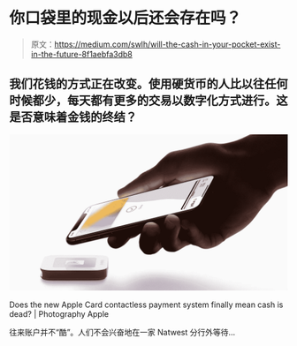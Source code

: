 # 你口袋里的现金以后还会存在吗？

> 原文：<https://medium.com/swlh/will-the-cash-in-your-pocket-exist-in-the-future-8f1aebfa3db8>

## 我们花钱的方式正在改变。使用硬货币的人比以往任何时候都少，每天都有更多的交易以数字化方式进行。这是否意味着金钱的终结？

![](img/3c38576a754c9c5317eac4125d584873.png)

Does the new Apple Card contactless payment system finally mean cash is dead? | Photography Apple

往来账户并不“酷”。人们不会兴奋地在一家 Natwest 分行外等待…